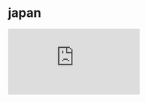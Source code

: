 # japan

![A PDF to test](https://cdn.rawgit.com/gymnasium/japan/master/2015_Plan.pdf "A PDF as an image?")

